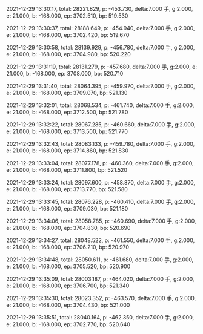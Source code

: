 2021-12-29 13:30:17, total: 28221.829, p: -453.730, delta:7.000 手, g:2.000, e: 21.000, b: -168.000, ep: 3702.510, bp: 519.530

2021-12-29 13:30:37, total: 28188.649, p: -454.940, delta:7.000 手, g:2.000, e: 21.000, b: -168.000, ep: 3702.420, bp: 519.670

2021-12-29 13:30:58, total: 28139.929, p: -456.780, delta:7.000 手, g:2.000, e: 21.000, b: -168.000, ep: 3704.980, bp: 520.220

2021-12-29 13:31:19, total: 28131.279, p: -457.680, delta:7.000 手, g:2.000, e: 21.000, b: -168.000, ep: 3708.000, bp: 520.710

2021-12-29 13:31:40, total: 28064.395, p: -459.970, delta:7.000 手, g:2.000, e: 21.000, b: -168.000, ep: 3709.070, bp: 521.130

2021-12-29 13:32:01, total: 28068.534, p: -461.740, delta:7.000 手, g:2.000, e: 21.000, b: -168.000, ep: 3712.500, bp: 521.780

2021-12-29 13:32:22, total: 28067.285, p: -460.660, delta:7.000 手, g:2.000, e: 21.000, b: -168.000, ep: 3713.500, bp: 521.770

2021-12-29 13:32:43, total: 28083.133, p: -459.780, delta:7.000 手, g:2.000, e: 21.000, b: -168.000, ep: 3714.860, bp: 521.830

2021-12-29 13:33:04, total: 28077.178, p: -460.360, delta:7.000 手, g:2.000, e: 21.000, b: -168.000, ep: 3711.800, bp: 521.520

2021-12-29 13:33:24, total: 28097.600, p: -458.870, delta:7.000 手, g:2.000, e: 21.000, b: -168.000, ep: 3713.770, bp: 521.580

2021-12-29 13:33:45, total: 28076.228, p: -460.410, delta:7.000 手, g:2.000, e: 21.000, b: -168.000, ep: 3709.030, bp: 521.180

2021-12-29 13:34:06, total: 28058.785, p: -460.690, delta:7.000 手, g:2.000, e: 21.000, b: -168.000, ep: 3704.830, bp: 520.690

2021-12-29 13:34:27, total: 28048.522, p: -461.550, delta:7.000 手, g:2.000, e: 21.000, b: -168.000, ep: 3706.210, bp: 520.970

2021-12-29 13:34:48, total: 28050.611, p: -461.680, delta:7.000 手, g:2.000, e: 21.000, b: -168.000, ep: 3705.520, bp: 520.900

2021-12-29 13:35:09, total: 28003.187, p: -464.020, delta:7.000 手, g:2.000, e: 21.000, b: -168.000, ep: 3706.700, bp: 521.340

2021-12-29 13:35:30, total: 28023.352, p: -463.570, delta:7.000 手, g:2.000, e: 21.000, b: -168.000, ep: 3704.430, bp: 521.000

2021-12-29 13:35:51, total: 28040.164, p: -462.350, delta:7.000 手, g:2.000, e: 21.000, b: -168.000, ep: 3702.770, bp: 520.640